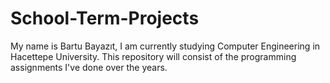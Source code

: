 # School-Term-Projects

My name is Bartu Bayazıt, I am currently studying Computer Engineering in Hacettepe University.
This repository will consist of the programming assignments I've done over the years.
